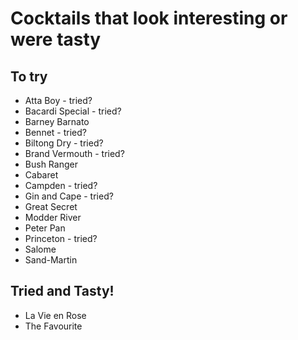 # Cocktails that look interesting or were tasty

## To try

- Atta Boy - tried?
- Bacardi Special - tried?
- Barney Barnato
- Bennet - tried?
- Biltong Dry - tried?
- Brand Vermouth - tried?
- Bush Ranger
- Cabaret
- Campden - tried?
- Gin and Cape - tried?
- Great Secret
- Modder River
- Peter Pan
- Princeton - tried?
- Salome
- Sand-Martin

## Tried and Tasty!

- La Vie en Rose
- The Favourite
